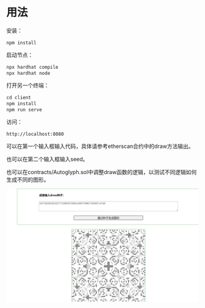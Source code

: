 # 用法

安装：
```
npm install
```

启动节点：
```
npx hardhat compile
npx hardhat node
```

打开另一个终端：
```
cd client
npm install
npm run serve
```

访问：
```
http://localhost:8080
```

可以在第一个输入框输入代码，具体请参考etherscan合约中的draw方法输出。

也可以在第二个输入框输入seed。

也可以在contracts/Autoglyph.sol中调整draw函数的逻辑，以测试不同逻辑如何生成不同的图形。

![](./sample.png)